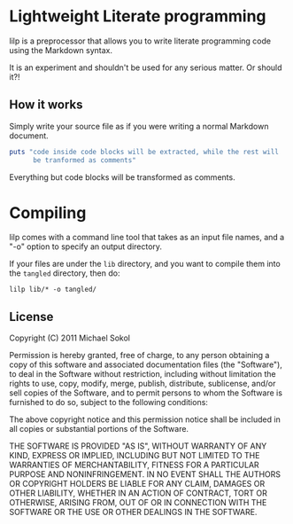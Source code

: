 Lightweight Literate programming
================================

lilp is a preprocessor that allows you to write literate programming code using the Markdown syntax.

It is an experiment and shouldn't be used for any serious matter. Or
should it?!

## How it works

Simply write your source file as if you were writing a normal Markdown document.

~~~~ ruby
puts "code inside code blocks will be extracted, while the rest will
      be tranformed as comments"
~~~~

Everything but code blocks will be transformed as comments.

# Compiling
lilp comes with a command line tool that takes as an input file names, and a "-o" option to specify an output directory.

If your files are under the `lib` directory, and you want to compile them into the `tangled` directory, then do:

~~~~
lilp lib/* -o tangled/
~~~~

## License

Copyright (C) 2011 Michael Sokol

Permission is hereby granted, free of charge, to any person obtaining a copy of this software and associated documentation files (the "Software"), to deal in the Software without restriction, including without limitation the rights to use, copy, modify, merge, publish, distribute, sublicense, and/or sell copies of the Software, and to permit persons to whom the Software is furnished to do so, subject to the following conditions:

The above copyright notice and this permission notice shall be included in all copies or substantial portions of the Software.

THE SOFTWARE IS PROVIDED "AS IS", WITHOUT WARRANTY OF ANY KIND, EXPRESS OR IMPLIED, INCLUDING BUT NOT LIMITED TO THE WARRANTIES OF MERCHANTABILITY, FITNESS FOR A PARTICULAR PURPOSE AND NONINFRINGEMENT. IN NO EVENT SHALL THE AUTHORS OR COPYRIGHT HOLDERS BE LIABLE FOR ANY CLAIM, DAMAGES OR OTHER LIABILITY, WHETHER IN AN ACTION OF CONTRACT, TORT OR OTHERWISE, ARISING FROM, OUT OF OR IN CONNECTION WITH THE SOFTWARE OR THE USE OR OTHER DEALINGS IN THE SOFTWARE.
